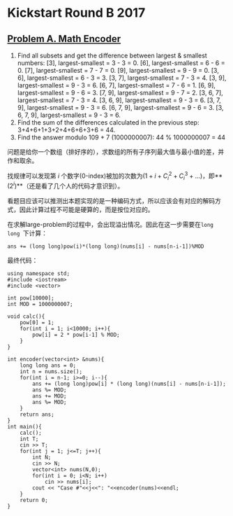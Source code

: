 # Kickstart Round B 2017
## [Problem A. Math Encoder](https://code.google.com/codejam/contest/11304486/dashboard)
1. Find all subsets and get the difference between largest & smallest numbers:
[3], largest-smallest = 3 - 3 = 0.
[6], largest-smallest = 6 - 6 = 0.
[7], largest-smallest = 7 - 7 = 0.
[9], largest-smallest = 9 - 9 = 0.
[3, 6], largest-smallest = 6 - 3 = 3.
[3, 7], largest-smallest = 7 - 3 = 4.
[3, 9], largest-smallest = 9 - 3 = 6.
[6, 7], largest-smallest = 7 - 6 = 1.
[6, 9], largest-smallest = 9 - 6 = 3.
[7, 9], largest-smallest = 9 - 7 = 2.
[3, 6, 7], largest-smallest = 7 - 3 = 4.
[3, 6, 9], largest-smallest = 9 - 3 = 6.
[3, 7, 9], largest-smallest = 9 - 3 = 6.
[6, 7, 9], largest-smallest = 9 - 6 = 3.
[3, 6, 7, 9], largest-smallest = 9 - 3 = 6.
2. Find the sum of the differences calculated in the previous step:
3+4+6+1+3+2+4+6+6+3+6
= 44.
3. Find the answer modulo 109 + 7 (1000000007):
44 % 1000000007 = 44

问题是给你一个数组（排好序的），求数组的所有子序列最大值与最小值的差，并作和取余。

找规律可以发现第 $i$ 个数字(0-index)被加的次数为$(1+i+C_i^2+C_i^3+...)$，即**$(2^i)$**（还是看了几个人的代码才意识到）。

看题目应该可以推测出本题实现的是一种编码方式，所以应该会有对应的解码方式，因此计算过程不可能是硬算的，而是按位对应的。

在求解large-problem的过程中，会出现溢出情况。因此在这一步需要在`long long `下计算：
```
ans += (long long)pow(i)*(long long)(nums[i] - nums[n-i-1])%MOD
```

最终代码：
```
using namespace std;
#include <iostream>
#include <vector>

int pow[10000];
int MOD = 1000000007;

void calc(){
	pow[0] = 1;
	for(int i = 1; i<10000; i++){
		pow[i] = 2 * pow[i-1] % MOD;
	}
}

int encoder(vector<int> &nums){
	long long ans = 0;
	int n = nums.size();
	for(int i = n-1; i>=0; i--){
		ans += (long long)pow[i] * (long long)(nums[i] - nums[n-i-1]);
		ans %= MOD;
		ans += MOD;
		ans %= MOD;
	}
	return ans;
}
int main(){
    calc();
	int T;
	cin >> T;
	for(int j = 1; j<=T; j++){
		int N;
		cin >> N;
		vector<int> nums(N,0);
		for(int i = 0; i<N; i++)
			cin >> nums[i];
		cout << "Case #"<<j<<": "<<encoder(nums)<<endl;
	}
	return 0;
}

```
